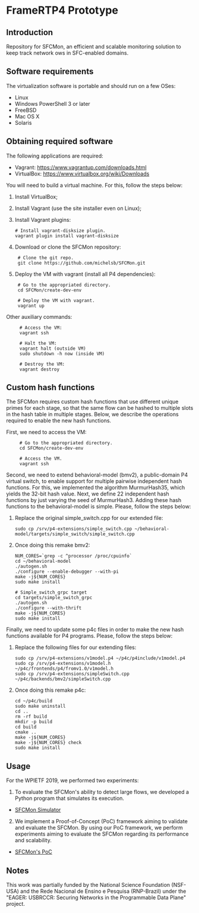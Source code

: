 # FrameRTP4 Prototype

## Introduction

Repository for SFCMon, an efficient and scalable monitoring solution to keep track network  ows in SFC-enabled domains.

## Software requirements

The virtualization software is portable and should run on a few OSes:

  * Linux
  * Windows PowerShell 3 or later
  * FreeBSD
  * Mac OS X
  * Solaris

## Obtaining required software

The following applications are required:

  * Vagrant: https://www.vagrantup.com/downloads.html
  * VirtualBox: https://www.virtualbox.org/wiki/Downloads

You will need to build a virtual machine. For this, follow the steps below:

 1. Install VirtualBox;
 2. Install Vagrant (use the site installer even on Linux);
 3. Install Vagrant plugins:
 
        # Install vagrant-disksize plugin.
        vagrant plugin install vagrant-disksize
        
 4. Download or clone the SFCMon repository: 
 
         # Clone the git repo.
         git clone https://github.com/michelsb/SFCMon.git
 
 5. Deploy the VM with vagrant (install all P4 dependencies):
 
         # Go to the appropriated directory.
         cd SFCMon/create-dev-env

         # Deploy the VM with vagrant.
         vagrant up
 
Other auxiliary commands:

         # Access the VM: 
         vagrant ssh
        
         # Halt the VM: 
         vagrant halt (outside VM)
         sudo shutdown -h now (inside VM)
      
         # Destroy the VM: 
         vagrant destroy

## Custom hash functions

The SFCMon requires custom hash functions that use different unique primes for each stage, so that the same flow can be hashed to multiple slots in the hash table in multiple stages. Below, we describe the operations required to enable the new hash functions.

First, we need to access the VM:

         # Go to the appropriated directory.
         cd SFCMon/create-dev-env

         # Access the VM.
         vagrant ssh

Second, we need to extend behavioral-model (bmv2), a public-domain P4 virtual switch, to enable support for multiple pairwise independent hash functions. For this, we implemented the algorithm MurmurHash35, which yields the 32-bit hash value. Next, we define 22 independent hash functions by just varying the seed of MurmurHash3. Adding these hash functions to the behavioral-model is simple. Please, follow the steps below:

 1. Replace the original simple_switch.cpp for our extended file:

        sudo cp /srv/p4-extensions/simple_switch.cpp ~/behavioral-model/targets/simple_switch/simple_switch.cpp

 2. Once doing this remake bmv2:

        NUM_CORES=`grep -c ^processor /proc/cpuinfo`
        cd ~/behavioral-model
        ./autogen.sh
        ./configure --enable-debugger --with-pi
        make -j${NUM_CORES}
        sudo make install

        # Simple_switch_grpc target
        cd targets/simple_switch_grpc
        ./autogen.sh
        ./configure --with-thrift
        make -j${NUM_CORES}
        sudo make install

Finally, we need to update some p4c files in order to make the new hash functions available for P4 programs. Please, follow the steps below:

 1. Replace the following files for our extending files:

        sudo cp /srv/p4-extensions/v1model.p4 ~/p4c/p4include/v1model.p4
        sudo cp /srv/p4-extensions/v1model.h ~/p4c/frontends/p4/fromv1.0/v1model.h
        sudo cp /srv/p4-extensions/simpleSwitch.cpp ~/p4c/backends/bmv2/simpleSwitch.cpp

 2. Once doing this remake p4c:

        cd ~/p4c/build
        sudo make uninstall
        cd ..
        rm -rf build
        mkdir -p build
        cd build
        cmake ..
        make -j${NUM_CORES}
        make -j${NUM_CORES} check
        sudo make install

## Usage

For the WPIETF 2019, we performed two experiments:

 1. To evaluate the SFCMon's ability to detect large flows, we developed a Python program that simulates its execution.
* [SFCMon Simulator](./project/wpietf2019/sfcmon-simulator)
 
 2. We implement a Proof-of-Concept (PoC) framework aiming to validate and evaluate the SFCMon. By using our PoC framework, we perform experiments aiming to evaluate the SFCMon regarding its performance and scalability.
* [SFCMon's PoC](./project/wpietf2019/testbed) 

## Notes

This work was partially funded by the National Science Foundation (NSF-USA) and the Rede Nacional de Ensino e Pesquisa (RNP-Brazil) under the "EAGER: USBRCCR: Securing Networks in the Programmable Data Plane" project.
